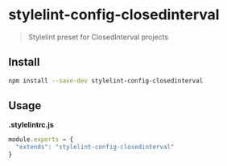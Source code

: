 # stylelint-config-closedinterval

> Stylelint preset for ClosedInterval projects

## Install

```sh
npm install --save-dev stylelint-config-closedinterval
```

## Usage

**.stylelintrc.js**

```js
module.exports = {
  "extends": "stylelint-config-closedinterval"
}
```
